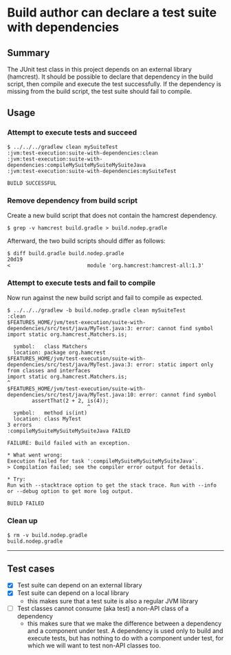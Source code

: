 # Build author can declare a test suite with dependencies

## Summary
The JUnit test class in this project depends on an external library (hamcrest). It should be possible to declare that dependency in the build script, then compile and execute the test successfully. If the dependency is missing from the build script, the test suite should fail to compile.

## Usage

### Attempt to execute tests and succeed

    $ ../../../gradlew clean mySuiteTest
    :jvm:test-execution:suite-with-dependencies:clean
    :jvm:test-execution:suite-with-dependencies:compileMySuiteMySuiteMySuiteJava
    :jvm:test-execution:suite-with-dependencies:mySuiteTest

    BUILD SUCCESSFUL


### Remove dependency from build script
Create a new build script that does not contain the hamcrest dependency.

    $ grep -v hamcrest build.gradle > build.nodep.gradle

Afterward, the two build scripts should differ as follows:

    $ diff build.gradle build.nodep.gradle
    20d19
    <                         module 'org.hamcrest:hamcrest-all:1.3'

### Attempt to execute tests and fail to compile
Now run against the new build script and fail to compile as expected.

    $ ../../../gradlew -b build.nodep.gradle clean mySuiteTest
    :clean
    $FEATURES_HOME/jvm/test-execution/suite-with-dependencies/src/test/java/MyTest.java:3: error: cannot find symbol
    import static org.hamcrest.Matchers.is;
                              ^
      symbol:   class Matchers
      location: package org.hamcrest
    $FEATURES_HOME/jvm/test-execution/suite-with-dependencies/src/test/java/MyTest.java:3: error: static import only from classes and interfaces
    import static org.hamcrest.Matchers.is;
    ^
    $FEATURES_HOME/jvm/test-execution/suite-with-dependencies/src/test/java/MyTest.java:10: error: cannot find symbol
            assertThat(2 + 2, is(4));
                              ^
      symbol:   method is(int)
      location: class MyTest
    3 errors
    :compileMySuiteMySuiteMySuiteJava FAILED

    FAILURE: Build failed with an exception.

    * What went wrong:
    Execution failed for task ':compileMySuiteMySuiteMySuiteJava'.
    > Compilation failed; see the compiler error output for details.

    * Try:
    Run with --stacktrace option to get the stack trace. Run with --info or --debug option to get more log output.

    BUILD FAILED


### Clean up

    $ rm -v build.nodep.gradle
    build.nodep.gradle

----

## Test cases
 - [x] Test suite can depend on an external library
 - [x] Test suite can depend on a local library
   - this makes sure that a test suite is also a regular JVM library
 - [ ] Test classes cannot consume (aka test) a non-API class of a dependency
   - this makes sure that we make the difference between a dependency and a component under test. A dependency is used only to build and execute tests, but has nothing to do with a component under test, for which we will want to test non-API classes too.
